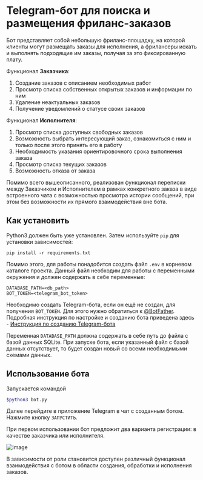# Telegram-бот для поиска и размещения фриланс-заказов

Бот представляет собой небольшую фриланс-площадку, на которой клиенты могут размещать заказы для исполнения, а фрилансеры искать и выполнять подходящие им заказы, получая за это фиксированную плату.

Функционал **Заказчика**:
1. Создание заказов с описанием необходимых работ
2. Просмотр списка собственных открытых заказов и информации по ним
3. Удаление неактуальных заказов
4. Получение уведомлений о статусе своих заказов

Функционал **Исполнителя**:
1. Просмотр списка доступных свободных заказов
2. Возможность выбрать интересующий заказ, ознакомиться с ним и только после этого принять его в работу
3. Необходимость указания ориентировочного срока выполнения заказа
3. Просмотр списка текущих заказов
4. Возможность отказа от заказа

Помимо всего вышеописанного, реализован функционал переписки между Заказчиком и Исполнителем в рамках конкретного заказа в виде встроенного чата с возможностью просмотра истории сообщений, при этом без возможности их прямого взаимодействия вне бота.

## Как установить

Python3 должен быть уже установлен. 
Затем используйте `pip` для установки зависимостей:
```
pip install -r requirements.txt
```
Помимо этого, для работы понадобится создать файл `.env` в корневом каталоге проекта. Данный файл необходим для работы с переменными окружения и должен содержать в себе переменные: 
```
DATABASE_PATH=<db_path>
BOT_TOKEN=<telegram_bot_token>
``` 
Необходимо создать Telegram-бота, если он ещё не создан, для получения `BOT_TOKEN`. Для этого нужно обратиться к [@BotFather](https://telegram.me/BotFather). Подробная инструкция по настройке и созданию бота приведена здесь - [Инструкция по созданию Telegram-бота](https://way23.ru/%D1%80%D0%B5%D0%B3%D0%B8%D1%81%D1%82%D1%80%D0%B0%D1%86%D0%B8%D1%8F-%D0%B1%D0%BE%D1%82%D0%B0-%D0%B2-telegram.html)

Переменная `DATABASE_PATH` должна содержать в себе путь до файла с базой данных SQLite. При запуске бота, если указанный файл с базой данных отсутствует, то будет создан новый со всеми необходимыми схемами данных.

## Использование бота

Запускается командой

```bash
$python3 bot.py
```
Далее перейдите в приложение Telegram в чат с созданным ботом. Нажмите кнопку `ЗАПУСТИТЬ`.

При первом использовании бот предложит два варианта регистрации: в качестве заказчика или исполнителя.

![image](https://user-images.githubusercontent.com/67222917/221131532-b287fcc9-ad4e-4014-91c7-eac5406e3614.png)

В зависимости от роли становится доступен различный функционал взаимодействия с ботом в области создания, обработки и исполнения заказов.
